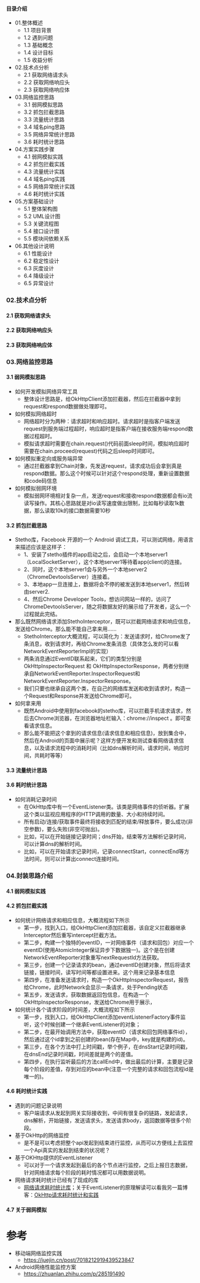 #### 目录介绍
- 01.整体概述
    - 1.1 项目背景
    - 1.2 遇到问题
    - 1.3 基础概念
    - 1.4 设计目标
    - 1.5 收益分析
- 02.技术点分析
    - 2.1 获取网络请求头
    - 2.2 获取网络响应头
    - 2.3 获取网络响应体
- 03.网络监控思路
    - 3.1 弱网模拟思路
    - 3.2 抓包拦截思路
    - 3.3 流量统计思路
    - 3.4 域名ping思路
    - 3.5 网络异常统计思路
    - 3.6 耗时统计思路
- 04.方案实践步骤
    - 4.1 弱网模拟实践
    - 4.2 抓包拦截实践
    - 4.3 流量统计实践
    - 4.4 域名ping实践
    - 4.5 网络异常统计实践
    - 4.6 耗时统计实践
- 05.方案基础设计
    - 5.1 整体架构图
    - 5.2 UML设计图
    - 5.3 关键流程图
    - 5.4 接口设计图
    - 5.5 模块间依赖关系
- 06.其他设计说明
    - 6.1 性能设计
    - 6.2 稳定性设计
    - 6.3 灰度设计
    - 6.4 降级设计
    - 6.5 异常设计


### 02.技术点分析
#### 2.1 获取网络请求头


#### 2.2 获取网络响应头


#### 2.3 获取网络响应体



### 03.网络监控思路
#### 3.1 弱网模拟思路
- 如何开发模拟网络异常工具
    - 整体设计思路是，给OkHttpClient添加拦截器，然后在拦截器中拿到request和respond数据做处理即可。
- 如何模拟网络超时
    - 网络超时分为两种：请求超时和响应超时。请求超时是指客户端发送request到服务端过程超时，响应超时是指客户端在接收服务端respond数据过程超时。
    - 模拟请求超时需要在chain.request()代码前面sleep时间，模拟响应超时需要在chain.proceed(request)代码之后sleep时间即可。
- 如何模拟重定向或服务端异常
    - 通过拦截器拿到Chain对象，先发送request，请求成功后会拿到真是respond数据。那么这个时候可以针对这个respond处理，重新设置数据和code码信息
- 如何模拟弱网环境
    - 模拟弱网环境相对复杂一点，发送request和接收respond数据都会有io流读写操作。其核心思路就是对io读写速度做出限制，比如每秒读取1k数据，那么读取10k的接口数据需要10秒


#### 3.2 抓包拦截思路
- Stetho库，Facebook 开源的一个 Android 调试工具，可以测试网络，用语言来描述应该是这样子：
    - 1、安装了stetho插件的app启动之后，会启动一个本地server1（LocalSocketServer），这个本地server1等待着app(client)的连接。
    - 2、同时，这个本地server1会与另外一个本地server2（ChromeDevtoolsServer）连接着。
    - 3、本地app一旦连接上，数据将会不停的被发送到本地server1，然后转由server2.
    - 4、然后Chrome Developer Tools，想访问网站一样的，访问了ChromeDevtoolsServer，随之将数据友好的展示给了开发者，这么一个过程就此完结。
- 那么既然网络请求添加StethoInterceptor，既可以拦截网络请求和响应信息，发送给Chrome。那么能不能自己拿来用……
    - StethoInterceptor大概流程，可以简化为：发送请求时，给Chrome发了条消息，收到请求时，再给Chrome发条消息（具体怎么发的可以看NetworkEventReporterImpl的实现）
    - 两条消息通过EventID联系起来，它们的类型分别是OkHttpInspectorRequest 和 OkHttpInspectorResponse，两者分别继承自NetworkEventReporter.InspectorRequest和NetworkEventReporter.InspectorResponse。
    - 我们只要也继承自这两个类，在自己的网络库发送和收到请求时，构造一个Request和Response并发送给Chrome即可。
- 如何拿来用
    - 既然Android中使用到facebook的stetho库，可以拦截手机请求请求，然后去Chrome浏览器，在浏览器地址栏输入：chrome://inspect 。即可查看请求信息。
    - 那么能不能把这个拿到的请求信息(请求信息和相应信息)，放到集合中，然后在Android的页面中展示呢？这样方便开发和测试查看网络请求信息，以及请求流程中的消耗时间（比如dns解析时间，请求时间，响应时间，共耗时等等）



#### 3.3 流量统计思路



#### 3.6 耗时统计思路
- 如何消耗记录时间
    - 在OkHttp库中有一个EventListener类。该类是网络事件的侦听器。扩展这个类以监视应用程序的HTTP调用的数量、大小和持续时间。
    - 所有启动/连接/获取事件最终将接收到匹配的结束/释放事件，要么成功(非空参数)，要么失败(非空可抛出)。
    - 比如，可以在开始链接记录时间；dns开始，结束等方法解析记录时间，可以计算dns的解析时间。
    - 比如，可以在开始请求记录时间，记录connectStart，connectEnd等方法时间，则可以计算出connect连接时间。


### 04.封装思路介绍
#### 4.1 弱网模拟实践


#### 4.2 抓包拦截实践
- 如何统计网络请求和相应信息，大概流程如下所示
    - 第一步，找到入口，给OkHttpClient添加拦截器，该自定义拦截器继承Interceptor然后重写intercept拦截方法。
    - 第二步，构建一个独特的eventID，一对网络事件（请求和回包）对应一个eventID(使用AtomicInteger保证异步下数据独一)。这个是在创建NetworkEventReporter对象重写nextRequestId方法获取。
    - 第三步，创建一个记录请求的bean，通过eventID创建对象，然后将请求链接，链接时间，读写时间等都设置进来。这个用来记录基本信息
    - 第四步，在准备发送请求时，构造一个OkHttpInspectorRequest，报告给Chrome，此时Network会显示一条请求，处于Pending状态
    - 第五步，发送请求，获取数据返回包信息，在构造一个OkHttpInspectorResponse，发送给Chrome用于展示，
- 如何统计各个请求阶段的时间差，大概流程如下所示
    - 第一步，找到入口，给OkHttpClient添加eventListenerFactory事件监听，这个时候创建一个继承EventListener的对象；
    - 第二步，在最开始调用方法中，获取eventID（请求和回包网络事件id），然后通过这个id拿到之前创建的bean(存在Map中，key就是构建的id)。
    - 第三步，在各个方法中打上时间戳，举个例子，在dnsStart记录时间戳，在dnsEnd记录时间戳，时间差就是两个的差值。
    - 第四步，在执行监听最后的方法callEnd中，做出最后的计算，主要是记录每个阶段的差值，存到对应的bean中(注意一个完整的请求和回包流程id是唯一的)。


#### 4.6 耗时统计实践
- 遇到的问题记录说明
    - 客户端请求从发起到网关实际接收到，中间有很复杂的链路，发起请求，dns解析，开始链接，发送请求头，发送请求body，返回数据等很多个阶段。
- 基于OkHttp的网络监控
    - 是不是可以考虑把整个api发起到结束进行监控，从而可以方便线上去监控一个Api真实的发起到结束的状况呢？
- 基于OKHttp提供的EventListener
    - 可以对于一个请求发起到最后的各个节点进行监控，之后上报日志数据，针对网络请求每个阶段的耗时情况都可以用数据说明。
- 网络请求耗时统计已经有了现成的库
    - [网络请求耗时统计库](https://github.com/yangchong211/YCAndroidTool/tree/master/MonitorNetLib)；关于EventListener的原理解读可以看我另一篇博客：[OkHttp请求耗时统计和实践](https://juejin.cn/post/6875626117265358855)



#### 4.7 关于弱网模拟



# 参考
- 移动端网络监控实践
    - https://juejin.cn/post/7018212919439523847
- Android网络性能监控方案
    - https://zhuanlan.zhihu.com/p/285191490



